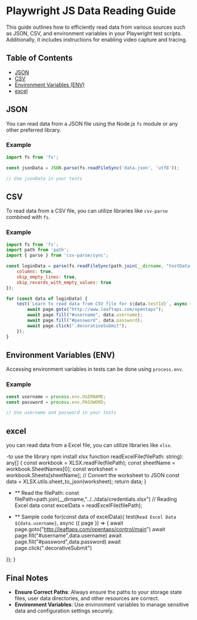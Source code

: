 # Playwright JS Data Reading Guide

This guide outlines how to efficiently read data from various sources such as JSON, CSV, and environment variables in your Playwright test scripts. Additionally, it includes instructions for enabling video capture and tracing.

## Table of Contents
- [JSON](#json)
- [CSV](#csv)
- [Environment Variables (ENV)](#environment-variables-env)
- [excel](#excel)

## JSON

You can read data from a JSON file using the Node.js `fs` module or any other preferred library.

### Example

```javascript
import fs from 'fs';

const jsonData = JSON.parse(fs.readFileSync('data.json', 'utf8'));

// Use jsonData in your tests
```

## CSV

To read data from a CSV file, you can utilize libraries like `csv-parse` combined with `fs`.

### Example

```javascript
import fs from 'fs';
import path from 'path';
import { parse } from 'csv-parse/sync';

const loginData = parse(fs.readFileSync(path.join(__dirname, "testData.csv")), {
    columns: true,
    skip_empty_lines: true,
    skip_records_with_empty_values: true
});

for (const data of loginData) {
    test(`Learn to read data from CSV file for ${data.testId}`, async ({ page }) => {
        await page.goto("http://www.leaftaps.com/opentaps");
        await page.fill("#username", data.username);
        await page.fill("#password", data.password);
        await page.click(".decorativeSubmit");
    });
}
```

## Environment Variables (ENV)

Accessing environment variables in tests can be done using `process.env`.

### Example

```javascript
const username = process.env.USERNAME;
const password = process.env.PASSWORD;

// Use username and password in your tests
```
## excel
you can read data from a Excel file, you can utilize libraries like `xlsx`.

 -to use the library
 npm install xlsx
function readExcelFile(filePath: string): any[] {
  const workbook = XLSX.readFile(filePath);
  const sheetName = workbook.SheetNames[0];
  const worksheet = workbook.Sheets[sheetName];
  // Convert the worksheet to JSON
  const data = XLSX.utils.sheet_to_json(worksheet);
  return data;
}
- ** Read the filePath:
const filePath=path.join(__dirname,"../../data/credentials.xlsx")
    // Reading Excel data
  const excelData = readExcelFile(filePath);

- ** Sample code
for(const data of excelData){
test(`Read Excel Data ${data.username}`, async ({ page }) => {
    await page.goto("http://leaftaps.com/opentaps/control/main")
        await page.fill("#username",data.username)
        await page.fill("#password",data.password)
        await page.click(".decorativeSubmit")    
     
});
}
## Final Notes

- **Ensure Correct Paths**: Always ensure the paths to your storage state files, user data directories, and other resources are correct.
- **Environment Variables**: Use environment variables to manage sensitive data and configuration settings securely.

